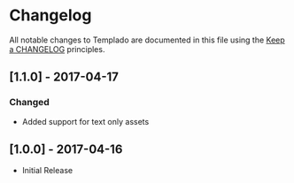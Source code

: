 # Changelog

All notable changes to Templado are documented in this file using the [Keep a CHANGELOG](http://keepachangelog.com/) principles.

## [1.1.0] - 2017-04-17

### Changed
* Added support for text only assets


## [1.0.0] - 2017-04-16

* Initial Release

